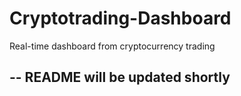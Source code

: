 # Cryptotrading-Dashboard
Real-time dashboard from cryptocurrency trading

--
README will be updated shortly
--
